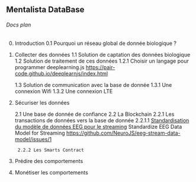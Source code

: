 ## Mentalista DataBase

###### Docs plan

0. Introduction
	0.1 Pourquoi un réseau global de donnée biologique ?

1. Collecter des données
	1.1 Solution de captation des données biologique
	1.2 Solution de traitement de ces données
		1.2.1 Choisir un langage pour programmer
			deeplearning.js
			https://pair-code.github.io/deeplearnjs/index.html

	1.3 Solution de communication avec la base de donnée
		1.3.1 Une connexion Wifi
		1.3.2 Une connexion LTE

2. Sécuriser les données

	2.1 Une base de donnée de confiance
	2.2 La Blockchain 
		2.2.1 Les transactions de données vers la base de donnée
			2.2.1.1 [Standardisation du modèle de données EEG pour le streaming](json.md)
				Standardize EEG Data Model for Streaming
				https://github.com/NeuroJS/eeg-stream-data-model/issues/1

		2.2.2 Les Smarts Contract

3. Prédire des comportements
	

4. Monétiser les comportements
